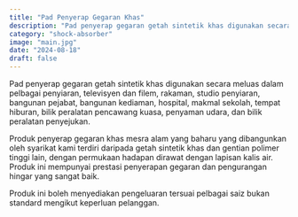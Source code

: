 ```yaml
---
title: "Pad Penyerap Gegaran Khas"
description: "Pad penyerap gegaran getah sintetik khas digunakan secara meluas dalam pelbagai penyiaran, televisyen dan filem, rakaman, studio penyiaran, bangunan pejabat, bangunan kediaman, hospital, makmal sekolah, tempat hiburan, bilik peralatan pencawang kuasa, penyaman udara, dan bilik peralatan penyejukan."
category: "shock-absorber"
image: "main.jpg"
date: "2024-08-18"
draft: false
---
```


Pad penyerap gegaran getah sintetik khas digunakan secara meluas dalam pelbagai penyiaran, televisyen dan filem, rakaman, studio penyiaran, bangunan pejabat, bangunan kediaman, hospital, makmal sekolah, tempat hiburan, bilik peralatan pencawang kuasa, penyaman udara, dan bilik peralatan penyejukan.

Produk penyerap gegaran khas mesra alam yang baharu yang dibangunkan oleh syarikat kami terdiri daripada getah sintetik khas dan gentian polimer tinggi lain, dengan permukaan hadapan dirawat dengan lapisan kalis air. Produk ini mempunyai prestasi penyerapan gegaran dan pengurangan hingar yang sangat baik.

Produk ini boleh menyediakan pengeluaran tersuai pelbagai saiz bukan standard mengikut keperluan pelanggan.